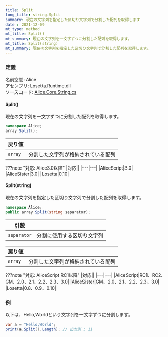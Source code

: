 ```yaml
---
title: Split
long_title: string.Split
summary: 現在の文字列を指定した区切り文字列で分割した配列を取得します
date : 2021-12-09
mt_type: method
mt_title: Split()
mt_summary: 現在の文字列を一文字ずつに分割した配列を取得します。
mt_title: Split(string)
mt_summary: 現在の文字列を指定した区切り文字列で分割した配列を取得します。
---
```


### 定義
名前空間: Alice<br/>
アセンブリ: Losetta.Runtime.dll<br/>
ソースコード: [Alice.Core.String.cs](https://github.com/WSOFT-Project/Losetta/blob/master/Losetta.Runtime/Core/Extension/Alice.Core.String.cs)

#### Split()

現在の文字列を一文字ずつに分割した配列を取得します。

```cs title="AliceScript"
namespace Alice;
array Split();
```

|戻り値| |
|-|-|
|`array`|分割した文字列が格納されている配列|

???note "対応: Alice3.0以降"
    |対応||
    |---|---|
    |AliceScript|3.0|
    |AliceSister|3.0|
    |Losetta|0.10|

#### Split(string)

現在の文字列を指定した区切り文字列で分割した配列を取得します。

```cs title="AliceScript"
namespace Alice;
public array Split(string separator);
```

|引数| |
|-|-|
|`separator`|分割に使用する区切り文字列|

|戻り値| |
|-|-|
|`array`|分割した文字列が格納されている配列|

???note "対応: AliceScript RC1以降"
    |対応||
    |---|---|
    |AliceScript|RC1、RC2、GM、2.0、2.1、2.2、2.3、3.0|
    |AliceSister|GM、2.0、2.1、2.2、2.3、3.0|
    |Losetta|0.8、0.9、0.10|

### 例
以下は、Hello,Worldという文字列を一文字ずつに分割します。

```cs title="AliceScript"
var a = "Hello,World";
print(a.Split().Length); // 出力例 : 11
```
